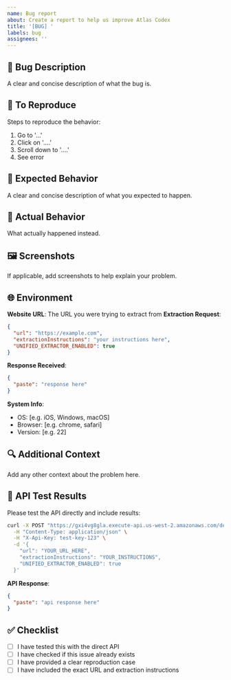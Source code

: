 ```yaml
---
name: Bug report
about: Create a report to help us improve Atlas Codex
title: '[BUG] '
labels: bug
assignees: ''
---
```


## 🐛 Bug Description
A clear and concise description of what the bug is.

## 🔄 To Reproduce
Steps to reproduce the behavior:
1. Go to '...'
2. Click on '....'
3. Scroll down to '....'
4. See error

## 🎯 Expected Behavior
A clear and concise description of what you expected to happen.

## 📱 Actual Behavior
What actually happened instead.

## 🖼️ Screenshots
If applicable, add screenshots to help explain your problem.

## 🌐 Environment
**Website URL**: The URL you were trying to extract from
**Extraction Request**: 
```json
{
  "url": "https://example.com",
  "extractionInstructions": "your instructions here",
  "UNIFIED_EXTRACTOR_ENABLED": true
}
```

**Response Received**:
```json
{
  "paste": "response here"
}
```

**System Info**:
- OS: [e.g. iOS, Windows, macOS]
- Browser: [e.g. chrome, safari]
- Version: [e.g. 22]

## 🔍 Additional Context
Add any other context about the problem here.

## 🧪 API Test Results
Please test the API directly and include results:

```bash
curl -X POST "https://gxi4vg8gla.execute-api.us-west-2.amazonaws.com/dev/api/extract" \
  -H "Content-Type: application/json" \
  -H "X-Api-Key: test-key-123" \
  -d '{
    "url": "YOUR_URL_HERE",
    "extractionInstructions": "YOUR_INSTRUCTIONS", 
    "UNIFIED_EXTRACTOR_ENABLED": true
  }'
```

**API Response**:
```json
{
  "paste": "api response here"
}
```

## ✅ Checklist
- [ ] I have tested this with the direct API
- [ ] I have checked if this issue already exists
- [ ] I have provided a clear reproduction case
- [ ] I have included the exact URL and extraction instructions
